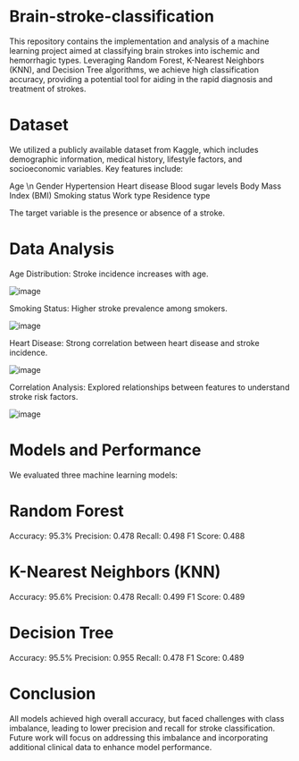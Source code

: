 # Brain-stroke-classification
This repository contains the implementation and analysis of a machine learning project aimed at classifying brain strokes into ischemic and hemorrhagic types. Leveraging Random Forest, K-Nearest Neighbors (KNN), and Decision Tree algorithms, we achieve high classification accuracy, providing a potential tool for aiding in the rapid diagnosis and treatment of strokes.

# Dataset
We utilized a publicly available dataset from Kaggle, which includes demographic information, medical history, lifestyle factors, and socioeconomic variables. Key features include:

Age \n
Gender
Hypertension 
Heart disease 
Blood sugar levels 
Body Mass Index (BMI) 
Smoking status 
Work type 
Residence type

The target variable is the presence or absence of a stroke.
# Data Analysis

Age Distribution: Stroke incidence increases with age.

![image](https://github.com/laibabatool/Brain-stroke-classification/assets/77329900/f09bcdad-d0dd-4fae-b61b-db6af0b5a566)

Smoking Status: Higher stroke prevalence among smokers.

![image](https://github.com/laibabatool/Brain-stroke-classification/assets/77329900/9dfc8ceb-7ecb-4862-8bd8-726917475e7b)

Heart Disease: Strong correlation between heart disease and stroke incidence.

![image](https://github.com/laibabatool/Brain-stroke-classification/assets/77329900/c6d007d9-5400-4309-b873-95a0ed8dee56)


Correlation Analysis: Explored relationships between features to understand stroke risk factors.

![image](https://github.com/laibabatool/Brain-stroke-classification/assets/77329900/88706950-3a6a-4d76-bbfd-3b8c578ef2c1)

# Models and Performance
We evaluated three machine learning models:

# Random Forest

Accuracy: 95.3%
Precision: 0.478
Recall: 0.498
F1 Score: 0.488

# K-Nearest Neighbors (KNN)

Accuracy: 95.6%
Precision: 0.478
Recall: 0.499
F1 Score: 0.489

# Decision Tree

Accuracy: 95.5%
Precision: 0.955
Recall: 0.478
F1 Score: 0.489

# Conclusion
All models achieved high overall accuracy, but faced challenges with class imbalance, leading to lower precision and recall for stroke classification. Future work will focus on addressing this imbalance and incorporating additional clinical data to enhance model performance.




